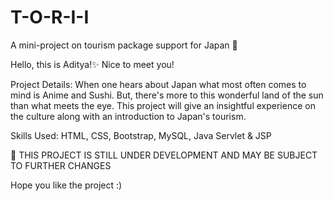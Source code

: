# T-O-R-I-I
A mini-project on tourism package support for Japan 🎌

Hello, this is Aditya!✨
Nice to meet you!

Project Details: When one hears about Japan what most often comes to mind is Anime and Sushi. But, there's more to this wonderful land of the sun than what meets the eye. This project will give an insightful experience on the culture along with an introduction to Japan's tourism.

Skills Used: HTML, CSS, Bootstrap, MySQL, Java Servlet & JSP


🛑 THIS PROJECT IS STILL UNDER DEVELOPMENT AND MAY BE SUBJECT TO FURTHER CHANGES


Hope you like the project :)
